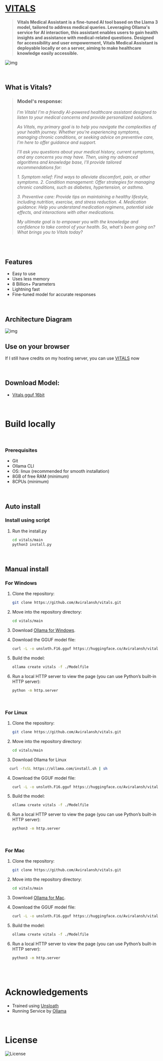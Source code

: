 # [VITALS](https://docs.google.com/document/d/1bqchNO5agLbM6K8dhcKZ4uNV17_6Ub32X0pqiZXJvq4/edit?usp=sharing)

> **Vitals Medical Assistant is a fine-tuned AI tool based on the Llama 3 model, tailored to address medical queries. Leveraging Ollama's service for AI interaction, this assistant enables users to gain health insights and assistance with medical-related questions. Designed for accessibility and user empowerment, Vitals Medical Assistant is deployable locally or on a server, aiming to make healthcare knowledge easily accessible.**

![img](main/assets/1.png)

<br>

## What is Vitals?
> ### **Model's response**: 
> _I'm Vitals! I'm a friendly AI-powered healthcare assistant designed to listen to your medical concerns and provide personalized solutions._
>
> _As Vitals, my primary goal is to help you navigate the complexities of your health journey. Whether you're experiencing symptoms, managing chronic conditions, or seeking advice on preventive care, I'm here to offer guidance and support._
>
> _I'll ask you questions about your medical history, current symptoms, and any concerns you may have. Then, using my advanced algorithms and knowledge base, I'll provide tailored recommendations for:_
>
> _1. Symptom relief: Find ways to alleviate discomfort, pain, or other symptoms._
> _2. Condition management: Offer strategies for managing chronic conditions, such as diabetes, hypertension, or asthma._
>
> _3. Preventive care: Provide tips on maintaining a healthy lifestyle, including nutrition, exercise, and stress reduction._
> _4. Medication guidance: Help you understand medication regimens, potential side effects, and interactions with other medications._
>
> _My ultimate goal is to empower you with the knowledge and confidence to take control of your health. So, what's been going on? What brings you to Vitals today?_

<br><br>

## Features
- Easy to use
- Uses less memory
- 8 Billion+ Parameters
- Lightning fast
- Fine-tuned model for accurate responses

<br>

## Architecture Diagram
![img](main/assets/architecture-diagram/archDiagram.png) 

## Use on your browser
If I still have credits on my hosting server, you can use [VITALS](http://139.84.143.233) now 

<br>

## Download Model: 
- [Vitals gguf 16bit](https://huggingface.co/Aviralansh/vitals-gguf-16bit)

<br>

# Build locally

<br>

### Prerequisites
- Git
- Ollama CLI
- OS: linux (recommended for smooth installation)
- 8GB of free RAM (minimum)
- 8CPUs (minimum)

<br>

## Auto install

### Install using script

1. Run the install.py
   ```bash
   cd vitals/main
   python3 install.py
   ```

<br>

## Manual install

### For Windows

1. Clone the repository:
    ```bash
    git clone https://github.com/Aviralansh/vitals.git
    ```

2. Move into the repository directory:
    ```bash
    cd vitals/main
    ```

3. Download [Ollama for Windows](https://ollama.com/download/windows).

4. Download the GGUF model file:
    ```bash
    curl -L -o unsloth.F16.gguf https://huggingface.co/Aviralansh/vitals-gguf-16bit/resolve/main/unsloth.F16.gguf
    ```

5. Build the model:
    ```bash
    ollama create vitals -f ./Modelfile
    ```

6. Run a local HTTP server to view the page (you can use Python’s built-in HTTP server):
    ```bash
    python -m http.server
    ```


<br>

### For Linux

1. Clone the repository:
    ```bash
    git clone https://github.com/Aviralansh/vitals.git
    ```

2. Move into the repository directory:
    ```bash
    cd vitals/main
    ```

3. Download Ollama for Linux
```bash
  curl -fsSL https://ollama.com/install.sh | sh
```

4. Download the GGUF model file:
    ```bash
    curl -L -o unsloth.F16.gguf https://huggingface.co/Aviralansh/vitals-gguf-16bit/resolve/main/unsloth.F16.gguf
    ```

5. Build the model:
    ```bash
    ollama create vitals -f ./Modelfile
    ```

6. Run a local HTTP server to view the page (you can use Python’s built-in HTTP server):
    ```bash
    python3 -m http.server
    ```


<br>

### For Mac

1. Clone the repository:
    ```bash
    git clone https://github.com/Aviralansh/vitals.git
    ```
    
2. Move into the repository directory:
    ```bash
    cd vitals/main
    ```

3. Download [Ollama for Mac](https://ollama.com/download/mac).

4. Download the GGUF model file:
    ```bash
    curl -L -o unsloth.F16.gguf https://huggingface.co/Aviralansh/vitals-gguf-16bit/resolve/main/unsloth.F16.gguf
    ```

5. Build the model:
    ```bash
    ollama create vitals -f ./Modelfile
    ```

6. Run a local HTTP server to view the page (you can use Python’s built-in HTTP server):
    ```bash
    python3 -m http.server
    ```

<br><br>
# Acknowledgements
- Trained using [Unsloath](https://github.com/unslothai/unsloth)
- Running Service by [Ollama](https://github.com/ollama/ollama)

<br>

# License
![License](https://img.shields.io/badge/license-MIT-blue.svg)

